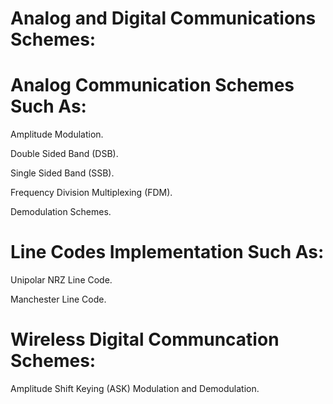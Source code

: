 # Analog and Digital Communications Schemes:

# Analog Communication Schemes Such As:

Amplitude Modulation.

Double Sided Band (DSB).

Single Sided Band (SSB).

Frequency Division Multiplexing (FDM).

Demodulation Schemes.

# Line Codes Implementation Such As:

Unipolar NRZ Line Code.

Manchester Line Code.

# Wireless Digital Communcation Schemes:

Amplitude Shift Keying (ASK) Modulation and Demodulation.

